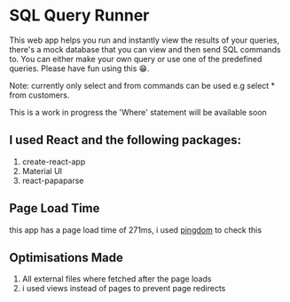 # SQL Query Runner

This web app helps you run and instantly view the results of your queries, there's a mock database that you can view
and then send SQL commands to. You can either make your own query or use one of the predefined
queries. Please have fun using this 😁.

Note: currently only select and from commands can be used e.g select \* from customers.

This is a work in progress the 'Where' statement will be available soon

## I used **React** and the following packages:

1. create-react-app
2. Material UI
3. react-papaparse

## Page Load Time

this app has a page load time of 271ms, i used [pingdom](https://tools.pingdom.com/#604414dd70400000) to check this

## Optimisations Made

1.  All external files where fetched after the page loads
2.  i used views instead of pages to prevent page redirects
